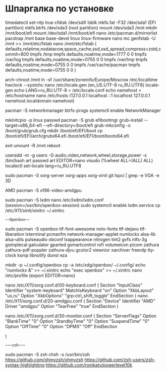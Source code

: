 # Шпаргалка по установке

timedatectl set-ntp true
cfdisk /dev/sdX
lsblk
mkfs.fat -F32 /dev/sda1 (EFI partition)
mkfs.btrfs /dev/sda3 (root partition)
mount /dev/sda3 /mnt
mkdir /mnt/boot/efi
mount /dev/sda1 /mnt/boot/efi
nano /etc/pacman.d/mirrorlist
pacstrap /mnt base base-devel linux linux-firmware nano mc 
genfstab -U /mnt >> /mnt/etc/fstab
nano /mnt/etc/fstab (
	defaults,relatime,nodatacow,space_cache,ssd,ssd_spread,compress=zstd,commit=600
	tmpfs                                     /tmp              tmpfs   defaults,noatime,mode=1777 0 0
	tmpfs                                     /var/log          tmpfs   defaults,noatime,mode=0755 0 0
	tmpfs                                     /var/tmp          tmpfs   defaults,noatime,mode=0755 0 0
	tmpfs                                     /var/cache/pacman tmpfs   defaults,noatime,mode=0755 0 0
	)
	
arch-chroot /mnt
ln -sf /usr/share/zoneinfo/Europe/Moscow /etc/localtime
hwclock --systohc
nano /etc/locale.gen (en_US.UTF-8 ru_RU.UTF8)
locale-gen
echo LANG=ru_RU.UTF-8 > /etc/locale.conf
echo namehost > /etc/hostname
nano /etc/hosts (127.0.0.1	localhost
				::1	        localhost
				127.0.0.1	namehost.localdomain	namehost)

pacman -S networkmanager btrfs-progs
systemctl enable NetworkManager

mkinitcpio -p linux
passwd
pacman -S grub efibootmgr
grub-install --target=x86_64-efi --efi-directory=/boot/efi
grub-mkconfig -o /boot/grub/grub.cfg
mkdir /boot/efi/EFI/boot
cp /boot/efi/EFI/arch/grubx64.efi /boot/efi/EFI/boot/bootx64.efi

exit
umount -R /mnt
reboot

useradd -m -g users -G audio,video,network,wheel,storage,power -s /bin/bash art
passwd art
EDITOR=nano visudo (%wheel ALL=(ALL) ALL)
localectl set-locale lang=ru_RU.UTF8

sudo pacman -S xorg-server xorg-apps xorg-xinit git
lspci | grep -e VGA -e 3D

AMD
pacman -S xf86-video-amdgpu

sudo pacman -S lxdm
nano /etc/lxdm/lxdm.conf (session=/usr/bin/openbox-session)
sudo systemctl enable lxdm.service
cp /etc/X11/xinit/xinitrc ~/.xinitrc



	~~Openbox~~

sudo pacman -S openbox ttf-font-awesome noto-fonts ttf-dejavu ttf-liberation lxterminal pcmanfm network-manager-applet numlockx alsa-lib alsa-utils pulseaudio obconf lxappearance nitrogen tint2 gvfs ntfs-3g gsimplecal galculator gparted gsmartcontrol rofi volumeicon picom zathura zathura-pdf-poppler zathura-djvu gcolor2 viewnior xarchiver freerdp tty-clock ksnip libnotify dunst eza

mkdir -p ~/.config/openbox 
cp -a /etc/xdg/openbox/ ~/.config/
echo "numlockx &" >> ~/.xinitrc
echo "exec openbox" >> ~/.xinitrc
nano /etc/profile (export EDITOR=nano)

nano /etc/X11/xorg.conf.d/00-keyboard.conf (
	Section "InputClass"
        Identifier "system-keyboard"
        MatchIsKeyboard "on"
        Option "XkbLayout" "us,ru"
        Option "XkbOptions" "grp:ctrl_shift_toggle"
	EndSection
)
nano /etc/X11/xorg.conf.d/20-amdgpu.conf (
Section "Device"
     Identifier "AMD"
     Driver "amdgpu"
     Option "TearFree" "true"
EndSection
)

nano /etc/X11/xorg.conf.d/30-monitor.conf (
Section "ServerFlags"
	Option "BlankTime" "0"
	Option "StandbyTime" "0"
	Option "SuspendTime" "0"
	Option "OffTime" "0"
	Option "DPMS" "Off"
EndSection

)


    ~~~zsh~~~
sudo pacman -S zsh
chsh -s /usr/bin/zsh
https://github.com/ohmyzsh/ohmyzsh
https://github.com/zsh-users/zsh-syntax-highlighting
https://github.com/romkatv/powerlevel10k
